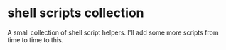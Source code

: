 # shell scripts collection
A small collection of shell script helpers. I'll add some more scripts from time to time to this.
